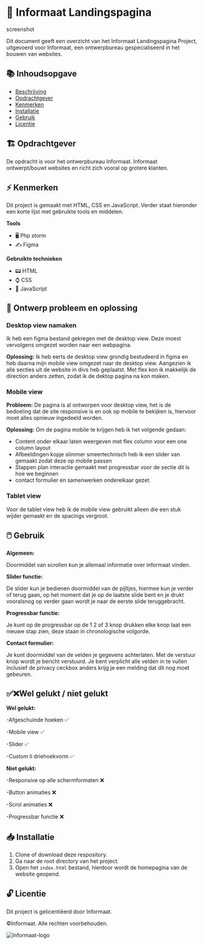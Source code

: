 # 🛬 Informaat Landingspagina
screenshot

Dit document geeft een overzicht van het Informaat Landingspagina Project, uitgevoerd voor Informaat, een ontwerpbureau gespecialiseerd in het bouwen van websites.

## 📚 Inhoudsopgave

* [Beschrijving](#beschrijving)
* [Opdrachtgever](#opdrachtgever)
* [Kenmerken](#kenmerken)
* [Installatie](#installatie)
* [Gebruik](#gebruik)
* [Licentie](#licentie)

## 🏗️ Opdrachtgever
De opdracht is voor het ontwerpbureau Informaat. Informaat ontwerpt/bouwt websites en richt zich vooral op grotere klanten.

## ⚡ Kenmerken
Dit project is gemaakt met HTML, CSS en JavaScript. Verder staat hieronder een korte lijst met gebruikte tools en middelen.

**Tools**

- 🖥️ Php storm
- ✍ Figma

**Gebruikte technieken**

- 📟 HTML
- ⌚ CSS
- 📲 JavaScript

## 🚀 Ontwerp probleem en oplossing

### Desktop view namaken
Ik heb een figma bestand gekregen met de desktop view. Deze moest vervolgens omgezet worden naar een webpagina.

**Oplossing:**
Ik heb eerts de desktop view grondig bestudeerd in figma en heb daarna mijn mobile view omgezet naar de desktop view. 
Aangezien ik alle secties uit de website in divs heb geplaatst.
Met flex kon ik makkelijk de direction anders zetten, zodat ik de dektop pagina na kon maken.

### Mobile view
**Probleem:**
De pagina is al ontworpen voor desktop view, het is de bedoeling dat de site responsive is en ook op mobile te bekijken is, 
hiervoor moet alles opnieuw ingedeeld worden.

**Oplossing:**
Om de pagina mobile te krijgen heb ik het volgende gedaan:
- Content onder elkaar laten weergeven met flex column voor een one column layout
- Afbeeldingen kopje slimmer smeertechnisch heb ik een slider van gemaakt zodat deze op mobile passen
- Stappen plan interactie gemaakt met progressbar voor de sectie dit is hoe we beginnen
- contact formulier en samenwerken onderelkaar gezet.

### Tablet view
Voor de tablet view heb ik de mobile view gebruikt alleen die een stuk wijder gemaakt en de spacings vergroot.

## 🖱️ Gebruik
**Algemeen:**

Doormiddel van scrollen kun je allemaal informatie over informaat vinden.

**Slider functie:**

De slider kun je bedienen doormiddel van de pijltjes, hiermee kun je verder of terug gaan, 
op het moment dat je op de laatste slide bent en je drukt vooralsnog op verder gaan wordt je naar de eerste slide teruggebracht.

**Progressbar functie:**

Je kunt op de progressbar op de 1 2 of 3 knop drukken elke knop laat een nieuwe stap zien, deze staan in chronologische volgorde.

**Contact formulier:**

Je kunt doormiddel van de velden je gegevens achterlaten. Met de verstuur knop wordt je bericht verstuurd.
Je bent verplicht alle velden in te vullen inclusief de privacy ceckbox anders krijg je een melding dat dit nog moet gebeuren.

## ✅❌Wel gelukt / niet gelukt

**Wel gelukt:**

-Afgeschuinde hoeken ✅

-Mobile view ✅

-Slider ✅

-Custom li driehoekvorm ✅

**Niet gelukt:**

-Responsive op alle schermformaten ❌

-Button animaties ❌

-Scrol animaties ❌

-Progressbar functie ❌

## 📥 Installatie
1. Clone of download deze respository.
2. Ga naar de root directory van het project.
3. Open het `index.html` bestand, hierdoor wordt de homepagina van de website geopend.

## 🔓 Licentie
Dit project is gelicentiëerd door Informaat.

©Informaat. Alle rechten voorbehouden.

![Informaat-logo](https://github.com/Daan645/the-startup-responsive-interactieve-website/assets/54812898/8d9a07e1-a78e-44c2-a52c-b8e26a314e5a)
